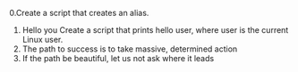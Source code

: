 0.Create a script that creates an alias.
1. Hello you Create a script that prints hello user, where user is the current Linux user.
2. The path to success is to take massive, determined action
3. If the path be beautiful, let us not ask where it leads
